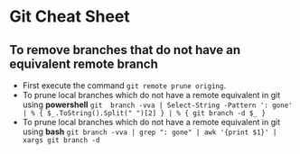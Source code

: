 # Git Cheat Sheet

## To remove branches that do not have an equivalent remote branch

- First execute the command `git remote prune origing`.
- To prune local branches which do not have a remote equivalent in git using __powershell__ `git  branch -vva | Select-String -Pattern ': gone' | % { $_.ToString().Split(" ")[2] } | % { git branch -d $_ }  `
- To prune local branches which do not have a remote equivalent in git using __bash__ `git branch -vva | grep ": gone" | awk '{print $1}' | xargs git branch -d`
